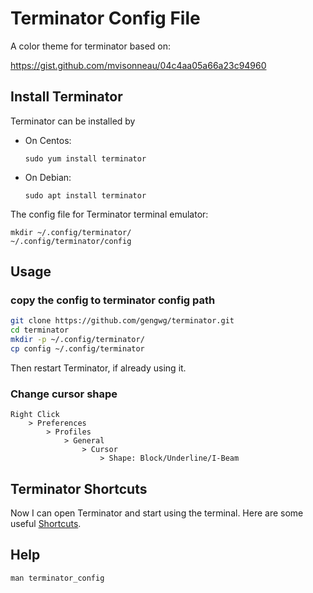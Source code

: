 # Terminator Config File

A color theme for terminator based on:

https://gist.github.com/mvisonneau/04c4aa05a66a23c94960

## Install Terminator

Terminator can be installed by 

- On Centos:

    ```sudo yum install terminator```

- On Debian:

    ```sudo apt install terminator```

The config file for Terminator terminal emulator:

    mkdir ~/.config/terminator/
    ~/.config/terminator/config


## Usage

### copy the config to terminator config path

```bash
git clone https://github.com/gengwg/terminator.git
cd terminator
mkdir -p ~/.config/terminator/
cp config ~/.config/terminator
```

Then restart Terminator, if already using it.

### Change cursor shape

```
Right Click
    > Preferences
        > Profiles
            > General
                > Cursor
                    > Shape: Block/Underline/I-Beam
```

## Terminator Shortcuts

Now I can open Terminator and start using the terminal. Here are some useful [Shortcuts](shortcuts.md).

## Help

`man terminator_config`
